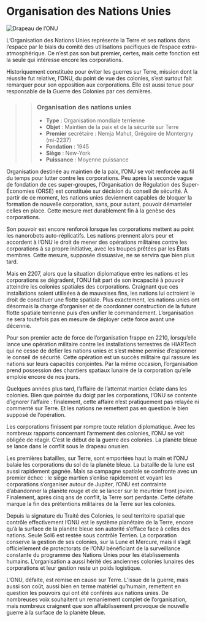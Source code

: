 # Organisation des Nations Unies

![Drapeau de l’ONU](Organisation%20des%20Nations%20Unies.png)

L’Organisation des Nations Unies représente la Terre et ses nations dans l’espace par le biais du comité des utilisations pacifiques de l’espace extra-atmosphérique. Ce n’est pas son but premier, certes, mais cette fonction est la seule qui intéresse encore les corporations.

Historiquement constituée pour éviter les guerres sur Terre, mission dont la réussite fut relative, l’ONU, du point de vue des colonies, s’est surtout fait remarquer pour son opposition aux corporations. Elle est aussi tenue pour responsable de la Guerre des Colonies par ces dernières.

>> ### Organisation des nations unies
>>
>> * **Type** : Organisation mondiale terrienne
>> * **Objet** : Maintien de la paix et de la sécurité sur Terre
>> * **Premier** secrétaire : Nemja Mahut, Grégoire de Montergny (mi-2237)
>> * **Fondation** : 1945
>> * **Siège** : New-York
>> * **Puissance** : Moyenne puissance

Organisation destinée au maintien de la paix, l’ONU se voit renforcée au fil du temps pour lutter contre les corporations. Peu après la seconde vague de fondation de ces super-groupes, l’Organisation de Régulation des Super-Économies (ORSE) est constituée sur décision du conseil de sécurité. À partir de ce moment, les nations unies deviennent capables de bloquer la formation de nouvelle corporation, sans, pour autant, pouvoir démanteler celles en place. Cette mesure met durablement fin à la genèse des corporations.

Son pouvoir est encore renforcé lorsque les corporations mettent au point les nanorobots auto-réplicatifs. Les nations prennent alors peur et accordent à l’ONU le droit de mener des opérations militaires contre les corporations à sa propre initiative, avec les troupes prêtées par les États membres. Cette mesure, supposée dissuasive, ne se servira que bien plus tard.

Mais en 2207, alors que la situation diplomatique entre les nations et les corporations se dégradent, l’ONU fait part de son incapacité à pouvoir atteindre les colonies spatiales des corporations. Craignant que ces installations soient utilisées à de mauvaises fins, les nations lui octroient le droit de constituer une flotte spatiale. Plus exactement, les nations unies ont désormais la charge d’organiser et de coordonner construction de la future flotte spatiale terrienne puis d’en unifier le commandement. L’organisation ne sera toutefois pas en mesure de déployer cette force avant une décennie.

Pour son premier acte de force de l’organisation frappe en 2210, lorsqu’elle lance une opération militaire contre les installations terrestres de HIARTech qui ne cesse de défier les nations unies et s’est même permise d’espionner le conseil de sécurité. Cette opération est un succès militaire qui rassure les nations sur leurs capacités conjointes. Par la même occasion, l’organisation prend possession des chantiers spatiaux lunaire de la corporation qu’elle emploie encore de nos jours.

Quelques années plus tard, l’affaire de l’attentat martien éclate dans les colonies. Bien que pointée du doigt par les corporations, l’ONU se contente d’ignorer l’affaire : finalement, cette affaire n’est pratiquement pas relayée ni commenté sur Terre. Et les nations ne remettent pas en question le bien supposé de l’opération.

Les corporations finissent par rompre toute relation diplomatique. Avec les nombreux rapports concernant l’armement des colonies, l’ONU se voit obligée de réagir. C’est le début de la guerre des colonies. La planète bleue se lance dans le conflit sous le drapeau onusien.

Les premières batailles, sur Terre, sont emportées haut la main et l’ONU balaie les corporations du sol de la planète bleue. La bataille de la lune est aussi rapidement gagnée. Mais sa campagne spatiale se confronte avec un premier échec : le siège martien s’enlise rapidement et voyant les corporations s’organiser autour de Jupiter, l’ONU est contrainte d’abandonner la planète rouge et de se lancer sur le meurtrier front jovien. Finalement, après cinq ans de conflit, la Terre sort perdante. Cette défaite marque la fin des prétentions militaires de la Terre sur les colonies.

Depuis la signature du Traité des Colonies, le seul territoire spatial que contrôle effectivement l’ONU est le système planétaire de la Terre, encore qu’à la surface de la planète bleue son autorité s’efface face à celles des nations. Seule Sol6 est restée sous contrôle Terrien. La corporation conserve la gestion de ses colonies, sur la Lune et Mercure, mais il s’agit officiellement de protectorats de l’ONU bénéficiant de la surveillance constante du programme des Nations Unies pour les établissements humains. L’organisation a aussi hérité des anciennes colonies lunaires des corporations et leur gestion reste un poids logistique.

L’ONU, défaite, est remise en cause sur Terre. L’issue de la guerre, mais aussi son coût, aussi bien en terme matériel qu’humain, remettent en question les pouvoirs qui ont été conférés aux nations unies. De nombreuses voix souhaitent un remaniement complet de l’organisation, mais nombreux craignent que son affaiblissement provoque de nouvelle guerre à la surface de la planète bleue.
